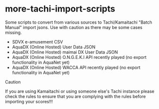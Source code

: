 # more-tachi-import-scripts
Some scripts to convert from various sources to Tachi/Kamaitachi "Batch Manual" import jsons.
Use with caution as there may be some cases missing.

- SDVX e-amusement CSV
- AquaDX (Online Hosted) User Data JSON
- AquaDX (Online Hosted) maimai DX User Data JSON
- AquaDX (Online Hosted) O.N.G.E.K.I API recently played (no export functionality in AquaNet yet)
- AquaDX (Online Hosted) WACCA API recently played (no export functionality in AquaNet yet)


> [!CAUTION]
> If you are using Kamaitachi or using someone else's Tachi instance please check the rules to ensure that you are complying with the rules before importing your scores!!!
